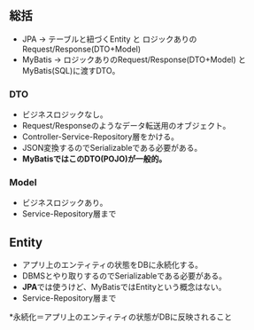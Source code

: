 ## 総括
- JPA → テーブルと紐づくEntity と ロジックありのRequest/Response(DTO+Model)
- MyBatis → ロジックありのRequest/Response(DTO+Model) と MyBatis(SQL)に渡すDTO。

### DTO
- ビジネスロジックなし。
- Request/Responseのようなデータ転送用のオブジェクト。
- Controller-Service-Repository層をかける。
- JSON変換するのでSerializableである必要がある。
- **MyBatisではこのDTO(POJO)が一般的。**

### Model
- ビジネスロジックあり。
- Service-Repository層まで

## Entity
- アプリ上のエンティティの状態をDBに永続化する。
- DBMSとやり取りするのでSerializableである必要がある。
- **JPA**では使うけど、MyBatisではEntityという概念はない。
- Service-Repository層まで

*永続化＝アプリ上のエンティティの状態がDBに反映されること
